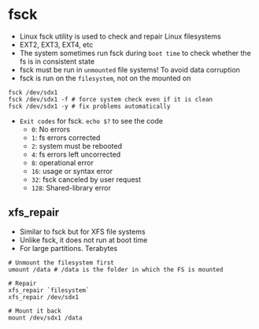 # fsck

- Linux fsck utility is used to check and repair Linux filesystems
- EXT2, EXT3, EXT4, etc
- The system sometimes run fsck during `boot time` to check whether the fs is in consistent state
- fsck must be run in `unmounted` file systems! To avoid data corruption
- fsck is run on the `filesystem`, not on the mounted on

```shell
fsck /dev/sdx1
fsck /dev/sdx1 -f # force system check even if it is clean
fsck /dev/sdx1 -y # fix problems automatically

```

- `Exit codes` for fsck. `echo $?` to see the code
  - `0`: No errors
  - `1`: fs errors corrected
  - `2`: system must be rebooted
  - `4`: fs errors left uncorrected
  - `8`: operational error
  - `16`: usage or syntax error
  - `32`: fsck canceled by user request
  - `128`: Shared-library error

## xfs_repair

- Similar to fsck but for XFS file systems
- Unlike fsck, it does not run at boot time
- For large partitions. Terabytes

```shell
# Unmount the filesystem first
umount /data # /data is the folder in which the FS is mounted

# Repair
xfs_repair `filesystem`
xfs_repair /dev/sdx1

# Mount it back
mount /dev/sdx1 /data
```
